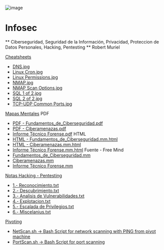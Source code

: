 ![image](https://user-images.githubusercontent.com/116899445/209212423-c76f42f6-9025-426f-a6c7-79d71f52c9c8.png)
                                                             
# Infosec

** Ciberseguridad, Seguridad de la Información, Privacidad, Proteccion de Datos Personales, Hacking, Pentesting **
Robert Muriel           


[Cheatsheets](Cheatsheets)

- [DNS.jpg](Cheatsheets%2FDNS.jpg)
- [Linux Cron.jpg](Cheatsheets%2FLinux%20Cron.jpg)
- [Linux Permissions.jpg](Cheatsheets%2FLinux%20Permissions.jpg)
- [NMAP.jpg](Cheatsheets%2FNMAP.jpg)
- [NMAP Scan Options.jpg](Cheatsheets%2FNMAP%20Scan%20Options.jpg)
- [SQL 1 of 2.jpg](Cheatsheets%2FSQL%201%20of%202.jpg)
- [SQL 2 of 2.jpg](Cheatsheets%2FSQL%202%20of%202.jpg)
- [TCP-UDP Common Ports.jpg](Cheatsheets%2FTCP-UDP%20Common%20Ports.jpg)


[Mapas Mentales](Mapas%20Mentales)
PDF
- [PDF - Fundamentos_de_Ciberseguridad.pdf](Mapas%20Mentales%2FFundamentos%20de%20Ciberseguridad%2FFundamentos_de_Ciberseguridad.pdf)
- [PDF - Ciberamenazas.pdf](Mapas%20Mentales%2FCiberamenazas%2FCiberamenazas.pdf)
- [Informe Técnico Forense.pdf](Mapas%20Mentales%2FInforme%20Tecnico%20Forense%2FInforme%20T%E9cnico%20Forense.pdf)
HTML
- [HTML - Fundamentos_de_Ciberseguridad.mm.html](https://htmlpreview.github.io/?https://github.com/RobertMuriel/Infosec/blob/main/Mapas%20Mentales/Fundamentos%20de%20Ciberseguridad/Fundamentos_de_Ciberseguridad.mm.html)
- [HTML - Ciberamenazas.mm.html](https://htmlpreview.github.io/?https://github.com/RobertMuriel/Infosec/blob/main/Mapas%20Mentales/Ciberamenazas/Ciberamenazas.mm.html)
- [Informe Técnico Forense.mm.html](Mapas%20Mentales%2FInforme%20Tecnico%20Forense%2FInforme%20T%E9cnico%20Forense.mm.html)
Fuente - Free Mind 
- [Fundamentos_de_Ciberseguridad.mm](Mapas%20Mentales%2FFundamentos%20de%20Ciberseguridad%2FFundamentos_de_Ciberseguridad.mm)
- [Ciberamenazas.mm](Mapas%20Mentales%2FCiberamenazas%2FCiberamenazas.mm)
- [Informe Técnico Forense.mm](Mapas%20Mentales%2FInforme%20Tecnico%20Forense%2FInforme%20T%E9cnico%20Forense.mm)


[Notas Hacking - Pentesting](Notas%20Hacking%20-%20Pentesting)

- [1.- Reconocimiento.txt](Notas%20Hacking%20-%20Pentesting%2F1.-%20Reconocimiento%20-%20Reconnaissance%2FReconocimiento.txt)
- [2.- Descubrimiento.txt](Notas%20Hacking%20-%20Pentesting%2F2.-%20Descubrimiento%20-%20Discovery%2FDescubrimiento.txt)
- [3.- Analisis de Vulnerabilidades.txt](Notas%20Hacking%20-%20Pentesting%2F3.-%20Analisis%20de%20Vulnerbilidades%20-%20Vulnerability%20Assessment%2FAnalisis%20de%20Vulnerabilidades.txt)
- [4.- Explotacion.txt](Notas%20Hacking%20-%20Pentesting%2F4.-%20Explotacion%20-%20Exploitation%2FExplotacion.txt)
- [5.- Escalada de Privilegios.txt](Notas%20Hacking%20-%20Pentesting%2F5.-%20Escalada%20de%20Privilegios%20-%20Privilege%20Escalation%2FEscalada%20de%20Privilegios.txt)
- [6.- Miscelanius.txt](Notas%20Hacking%20-%20Pentesting%2FMisc%2FMiscelanius.txt)


[Pivoting](Pivoting)
- [NetScan.sh -> Bash Script for network scanning with PING from pivot machine](Pivoting/NetScan.sh)
- [PortScan.sh -> Bash Script for port scanning](Pivoting/PortScan.sh)
